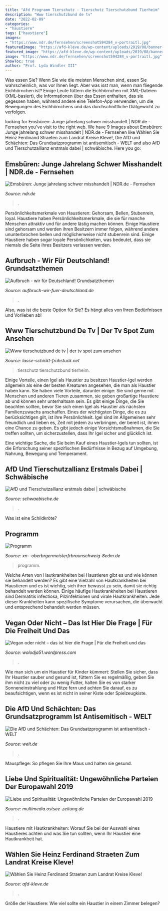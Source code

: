 ```yaml
---
title: "Afd Programm Tierschutz - Tierschutz Tierschutzbund Tierheim"
description: "Www tierschutzbund de tv"
date: "2022-02-09"
categories:
- "haustiere"
tags: ["haustiere"]
images:
- "https://www.ndr.de/fernsehen/screenshot594284_v-portraitl.jpg"
featuredImage: "https://afd-kleve.de/wp-content/uploads/2019/08/banner-internetseite4-842x316.png"
featured_image: "https://afd-kleve.de/wp-content/uploads/2019/08/banner-internetseite4-842x316.png"
image: "https://www.ndr.de/fernsehen/screenshot594284_v-portraitl.jpg"
ShowToc: true
author: "Prof. Lyda Windler III"
---
```



Was essen Sie?
Wenn Sie wie die meisten Menschen sind, essen Sie wahrscheinlich, was vor Ihnen liegt. Aber was isst man, wenn man fliegende Eichhörnchen ist? Einige Leute füttern die Eichhörnchen mit XML-Dateien (XML-basiert), die Informationen über das Essen enthalten, das sie gegessen haben, während andere eine Telefon-App verwenden, um die Bewegungen des Eichhörnchens und das durchschnittliche Diätgewicht zu verfolgen.

	

		
looking for Emsbüren: Junge jahrelang schwer misshandelt | NDR.de - Fernsehen you've visit to the right web. We have 9 Images about Emsbüren: Junge jahrelang schwer misshandelt | NDR.de - Fernsehen like Wählen Sie Heinz Ferdinand Straeten zum Landrat Kreise Kleve!, Die AfD und Schächten: Das Grundsatzprogramm ist antisemitisch - WELT and also AfD und Tierschutzallianz erstmals dabei | schwäbische. Here you go:
		
    
## Emsbüren: Junge Jahrelang Schwer Misshandelt | NDR.de - Fernsehen

<img loading=lazy src="https://www.ndr.de/fernsehen/screenshot594284_v-portraitl.jpg" onerror="this.onerror=null;this.src='https://tse1.mm.bing.net/th?id=OIP.Ppy0nqLcv8s3gd2uRLD5AQHaLH&amp;pid=15.1';" alt="Emsbüren: Junge jahrelang schwer misshandelt | NDR.de - Fernsehen">

_Source: ndr.de_

>. 

	

Persönlichkeitsmerkmale von Haustieren: Gehorsam, Bellen, Stubenrein, loyal.
Haustiere haben Persönlichkeitsmerkmale, die sie für manche Menschen attraktiv und für andere lästig machen können. Einige Haustiere sind gehorsam und werden ihren Besitzern immer folgen, während andere ununterbrochen bellen und möglicherweise nicht stubenrein sind. Einige Haustiere haben sogar loyale Persönlichkeiten, was bedeutet, dass sie niemals die Seite ihres Besitzers verlassen werden.

    
## Aufbruch - Wir Für Deutschland! Grundsatzthemen

<img loading=lazy src="http://www.aufbruch-wir-fuer-deutschland.de/media/images/13226662_464853173724659_2111962523382716295_n.jpg" onerror="this.onerror=null;this.src='https://tse1.mm.bing.net/th?id=OIP.3Ec-Zq-ejFRl4mHC3OSgcQAAAA&amp;pid=15.1';" alt="Aufbruch - wir für Deutschland! Grundsatzthemen">

_Source: aufbruch-wir-fuer-deutschland.de_

>. 

	

Also, was ist die beste Option für Sie? Es hängt alles von Ihren Bedürfnissen und Vorlieben ab!

    
## Www Tierschutzbund De Tv | Der Tv Spot Zum Ansehen

<img loading=lazy src="https://lasse-schickt-fruhstuck.net/akcuc/BRM7Pj76h7ji6UxN_1jk6wHaDt.jpg" onerror="this.onerror=null;this.src='https://tse3.mm.bing.net/th?id=OIP.FL1qV9-ZOEGuTLVl97yktAAAAA&amp;pid=15.1';" alt="Www tierschutzbund de tv | der tv spot zum ansehen">

_Source: lasse-schickt-fruhstuck.net_

>tierschutz tierschutzbund tierheim. 

	

Einige Vorteile, einen Igel als Haustier zu besitzen
Haustier-Igel werden allgemein als eine der besten Kreaturen angesehen, die man als Haustier haben kann. Sie haben viele Vorteile, darunter einige: Sie sind gerne mit Menschen und anderen Tieren zusammen, sie geben großartige Haustiere ab und können sehr unterhaltsam sein.
Es gibt einige Dinge, die Sie beachten sollten, bevor Sie sich einen Igel als Haustier als nächsten Familienzuwachs anschaffen. Eines der wichtigsten Dinge, die es zu berücksichtigen gilt, ist ihre Persönlichkeit. Igel sind im Allgemeinen sehr freundlich und lieben es, Zeit mit jedem zu verbringen, der bereit ist, ihnen eine Chance zu geben. Es gibt jedoch einige Vorsichtsmaßnahmen, die Sie treffen sollten, um sicherzustellen, dass Ihr Igel sicher und glücklich ist.

Eine wichtige Sache, die Sie beim Kauf eines Haustier-Igels tun sollten, ist die Erforschung seiner spezifischen Bedürfnisse in Bezug auf Umgebung, Nahrung, Bewegung und Temperament.

    
## AfD Und Tierschutzallianz Erstmals Dabei | Schwäbische

<img loading=lazy src="https://www.schwaebische.de/cms_media/module_img/11382/5691350_1_opengraphpremium_B996791967Z.1_20190527211745_000_GT05DS2JL.2-0.jpg" onerror="this.onerror=null;this.src='https://tse1.mm.bing.net/th?id=OIP.xM055h1UTE5EKNXOYZSjEQHaD4&amp;pid=15.1';" alt="AfD und Tierschutzallianz erstmals dabei | schwäbische">

_Source: schwaebische.de_

>. 

	

Was ist eine Schildkröte?

    
## Programm

<img loading=lazy src="https://cdn.website-editor.net/6060ce080a734851b8c0727bec866d01/dms3rep/multi/5600a5599db0c95d9e38340451c215fa43026f545dd71329a4ab1b10ea05d7de.jpeg" onerror="this.onerror=null;this.src='https://tse1.mm.bing.net/th?id=OIP.62QvQrpKvIvpHO3fotsU7wHaFj&amp;pid=15.1';" alt="Programm">

_Source: xn--oberbrgermeisterfrbraunschweig-8edm.de_

>programm. 

	

Welche Arten von Hautkrankheiten bei Haustieren gibt es und wie können sie behandelt werden?
Es gibt eine Vielzahl von Hautkrankheiten bei Haustieren und es ist wichtig, sich ihrer bewusst zu sein, damit sie richtig behandelt werden können. Einige häufige Hautkrankheiten bei Haustieren sind Dermatitis infectiosa, Pilzinfektionen und virale Hautkrankheiten. Jede dieser Krankheiten kann spezifische Symptome verursachen, die überwacht und entsprechend behandelt werden müssen.

    
## Vegan Oder Nicht – Das Ist Hier Die Frage | Für Die Freiheit Und Das

<img loading=lazy src="https://i0.wp.com/www.bilderhoster.net/users/usr/b5h2gc9z.jpg" onerror="this.onerror=null;this.src='https://tse2.mm.bing.net/th?id=OIP.h1mUuoJ7uWeIu9KSu_zdcAHaIM&amp;pid=15.1';" alt="Vegan oder nicht – das ist hier die Frage | Für die Freiheit und das">

_Source: wolodja51.wordpress.com_

>. 

	

Wie man sich um ein Haustier für Kinder kümmert: Stellen Sie sicher, dass Ihr Haustier sauber und gesund ist, füttern Sie es regelmäßig, geben Sie ihm nicht zu viel oder zu wenig Futter, halten Sie es von starker Sonneneinstrahlung und Hitze fern und achten Sie darauf, es zu beaufsichtigen, wenn es ist nicht in seiner Kiste oder Spielzeugkiste.

    
## Die AfD Und Schächten: Das Grundsatzprogramm Ist Antisemitisch - WELT

<img loading=lazy src="https://img.welt.de/img/kultur/mobile155429049/5742501177-ci102l-w1024/Berliner-Synagoge-Archivfoto-und-Text-1994.jpg" onerror="this.onerror=null;this.src='https://tse3.mm.bing.net/th?id=OIP.cWZZ9S4Tdkq6F_0_2HVFLQHaHP&amp;pid=15.1';" alt="Die AfD und Schächten: Das Grundsatzprogramm ist antisemitisch - WELT">

_Source: welt.de_

>. 

	

Mauspflege: So pflegen Sie Ihre Maus und halten sie gesund.

    
## Liebe Und Spiritualität: Ungewöhnliche Parteien Der Europawahl 2019

<img loading=lazy src="https://storytelling-static.rndtech.de/main/image_files/processed_attachments/000/015/123/v1/medium/herz_10.01.19.JPG?1554383596" onerror="this.onerror=null;this.src='https://tse4.mm.bing.net/th?id=OIP.sruIlkRa83GrgnSu-PzP2QHaE8&amp;pid=15.1';" alt="Liebe und Spiritualität: Ungewöhnliche Parteien der Europawahl 2019">

_Source: multimedia.ostsee-zeitung.de_

>. 

	

Haustiere mit Hautkrankheiten: Worauf Sie bei der Auswahl eines Haustieres achten und was Sie tun sollten, wenn Ihr Haustier eine Hautkrankheit hat.

    
## Wählen Sie Heinz Ferdinand Straeten Zum Landrat Kreise Kleve!

<img loading=lazy src="https://afd-kleve.de/wp-content/uploads/2019/08/banner-internetseite4-842x316.png" onerror="this.onerror=null;this.src='https://tse4.mm.bing.net/th?id=OIP.N3alKUMXBIGvV90lPt2KzQHaCx&amp;pid=15.1';" alt="Wählen Sie Heinz Ferdinand Straeten zum Landrat Kreise Kleve!">

_Source: afd-kleve.de_

>. 

	

Größe der Haustiere: Wie viel sollte ein Haustier in einem Zimmer belegen?

